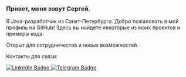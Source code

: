 ### Привет, меня зовут Сергей.

Я Java-разработчик из Санкт-Петербурга. Добро пожаловать в мой профиль на GitHub! Здесь вы найдете некоторые из моих проектов и примеры кода.

 Открыт для сотрудничества и новых возможностей.

 Контакты для связи:

<div id="badges">
  <a href="https://www.linkedin.com/in/see1rg/">
    <img src="https://img.shields.io/badge/LinkedIn-blue?style=for-the-badge&logo=linkedin&logoColor=white" alt="LinkedIn Badge"/>
  </a>
  <a href="https://t.me/see1rg">
    <img src="https://img.shields.io/badge/Telegram-blue?style=for-the-badge&logo=telegram&logoColor=white" alt="Telegram Badge"/>
  </a>
</div>


